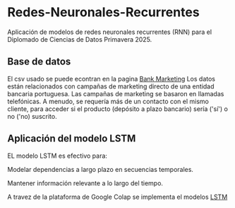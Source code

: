 # Redes-Neuronales-Recurrentes
Aplicación de modelos de redes neuronales recurrentes (RNN) para el Diplomado de Ciencias de Datos Primavera 2025.


## Base de datos
El csv usado se puede econtran en la pagina [Bank Marketing](https://archive.ics.uci.edu/dataset/222/bank+marketing)
Los datos están relacionados con campañas de marketing directo de una entidad bancaria portuguesa. Las campañas de marketing se basaron en llamadas telefónicas. A menudo, se requería más de un contacto con el mismo cliente, para acceder si el producto (depósito a plazo bancario) sería ('sí') o no ('no) suscrito. 

## Aplicación del modelo LSTM
EL modelo LSTM es efectivo para:

Modelar dependencias a largo plazo en secuencias temporales.

Mantener información relevante a lo largo del tiempo.

A travez de la plataforma de Google Colap se implementa el modelos [LSTM](https://colab.research.google.com/drive/1mCHBRGVsAovWnpP99omv67lm-ZZ7XI2d?usp=sharing)

